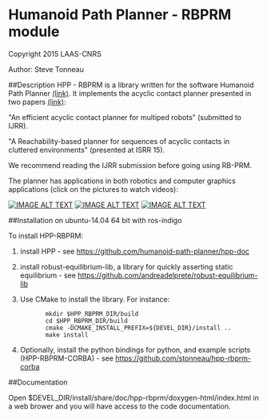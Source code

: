 #  Humanoid Path Planner - RBPRM module

Copyright 2015 LAAS-CNRS

Author: Steve Tonneau

##Description
HPP - RBPRM is a library written for the software Humanoid Path Planner [(link)](http://projects.laas.fr/gepetto/index.php/Software/Hpp).
It implements the acyclic contact planner presented in two papers [(link)](http://stevetonneau.fr/files/publications/isrr15/isrr15.html):

"An efficient acyclic contact planner for multiped robots" (submitted to IJRR).


"A Reachability-based planner for sequences of acyclic contacts in cluttered environments" (presented at ISRR 15).

We recommend reading the IJRR submission before going using RB-PRM.

The planner has applications in both robotics and computer graphics applications (click on the pictures to watch videos):

[![IMAGE ALT TEXT](http://img.youtube.com/vi/7ShD_03P9K8/0.jpg)](https://www.youtube.com/watch?v=7ShD_03P9K8 "An efficient acyclic contact planner for multiped robots")
[![IMAGE ALT TEXT](http://img.youtube.com/vi/YjL-DBQgXwk/0.jpg)](http://www.youtube.com/watch?v=YjL-DBQgXwk "https://www.youtube.com/watch?v=YjL-DBQgXwk")
[![IMAGE ALT TEXT](http://img.youtube.com/vi/NhvL8jWlka0/0.jpg)](http://www.youtube.com/watch?v=NhvL8jWlka0 "Character contact re-positioning under large environment deformation")

##Installation on ubuntu-14.04 64 bit with ros-indigo

To install HPP-RBPRM: 

  1. install HPP 
	- see https://github.com/humanoid-path-planner/hpp-doc

  2. install robust-equilibrium-lib, a library for quickly asserting static equilibrium
	- see https://github.com/andreadelprete/robust-equilibrium-lib

 
  3. Use CMake to install the library. For instance:
	
				mkdir $HPP_RBPRM_DIR/build
				cd $HPP_RBPRM_DIR/build
				cmake -DCMAKE_INSTALL_PREFIX=${DEVEL_DIR}/install ..
				make install

  4. Optionally, install the python bindings for python, and example scripts (HPP-RBPRM-CORBA)
	- see https://github.com/stonneau/hpp-rbprm-corba
  

##Documentation

  Open $DEVEL_DIR/install/share/doc/hpp-rbprm/doxygen-html/index.html in a web brower and you
  will have access to the code documentation.
